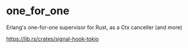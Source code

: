 # one_for_one
Erlang's one-for-one supervisor for Rust, as a Ctx canceller (and more)


https://lib.rs/crates/signal-hook-tokio